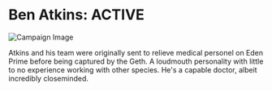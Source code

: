 # Ben Atkins: ACTIVE

![Campaign Image](/media/npcs/ben-atkins.jpg)

Atkins and his team were originally sent to relieve medical personel on Eden Prime before being captured by the Geth. A loudmouth personality with little to no experience working with other species. He's a capable doctor, albeit incredibly closeminded.
